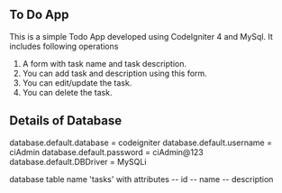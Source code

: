 To Do App
-------------------------------------------------------------------------------------

This is a simple Todo App developed using CodeIgniter 4 and MySql. It includes following operations

1. A form with task name and task description.
2. You can add task and description using this form.
3. You can edit/update the task.
4. You can delete the task.

Details of Database
------------------------------------------
 database.default.database = codeigniter
 database.default.username = ciAdmin
 database.default.password = ciAdmin@123
 database.default.DBDriver = MySQLi

 database table name 'tasks' with attributes
 -- id
 -- name
 -- description